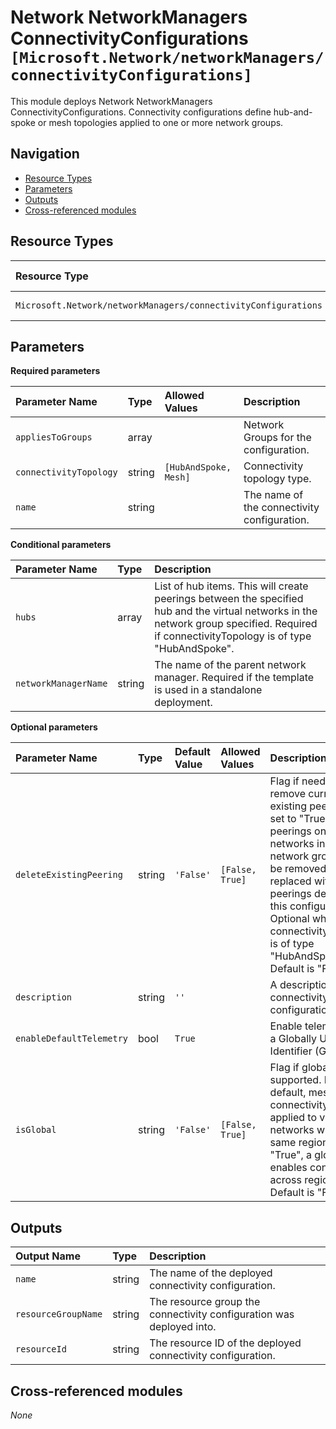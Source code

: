 # Network NetworkManagers ConnectivityConfigurations `[Microsoft.Network/networkManagers/connectivityConfigurations]`

This module deploys Network NetworkManagers ConnectivityConfigurations.
Connectivity configurations define hub-and-spoke or mesh topologies applied to one or more network groups.

## Navigation

- [Resource Types](#Resource-Types)
- [Parameters](#Parameters)
- [Outputs](#Outputs)
- [Cross-referenced modules](#Cross-referenced-modules)

## Resource Types

| Resource Type | API Version |
| :-- | :-- |
| `Microsoft.Network/networkManagers/connectivityConfigurations` | [2022-07-01](https://docs.microsoft.com/en-us/azure/templates/Microsoft.Network/2022-07-01/networkManagers/connectivityConfigurations) |

## Parameters

**Required parameters**

| Parameter Name | Type | Allowed Values | Description |
| :-- | :-- | :-- | :-- |
| `appliesToGroups` | array |  | Network Groups for the configuration. |
| `connectivityTopology` | string | `[HubAndSpoke, Mesh]` | Connectivity topology type. |
| `name` | string |  | The name of the connectivity configuration. |

**Conditional parameters**

| Parameter Name | Type | Description |
| :-- | :-- | :-- |
| `hubs` | array | List of hub items. This will create peerings between the specified hub and the virtual networks in the network group specified. Required if connectivityTopology is of type "HubAndSpoke". |
| `networkManagerName` | string | The name of the parent network manager. Required if the template is used in a standalone deployment. |

**Optional parameters**

| Parameter Name | Type | Default Value | Allowed Values | Description |
| :-- | :-- | :-- | :-- | :-- |
| `deleteExistingPeering` | string | `'False'` | `[False, True]` | Flag if need to remove current existing peerings. If set to "True", all peerings on virtual networks in selected network groups will be removed and replaced with the peerings defined by this configuration. Optional when connectivityTopology is of type "HubAndSpoke". Default is "False". |
| `description` | string | `''` |  | A description of the connectivity configuration. |
| `enableDefaultTelemetry` | bool | `True` |  | Enable telemetry via a Globally Unique Identifier (GUID). |
| `isGlobal` | string | `'False'` | `[False, True]` | Flag if global mesh is supported. By default, mesh connectivity is applied to virtual networks within the same region. If set to "True", a global mesh enables connectivity across regions. Default is "False". |


## Outputs

| Output Name | Type | Description |
| :-- | :-- | :-- |
| `name` | string | The name of the deployed connectivity configuration. |
| `resourceGroupName` | string | The resource group the connectivity configuration was deployed into. |
| `resourceId` | string | The resource ID of the deployed connectivity configuration. |

## Cross-referenced modules

_None_
